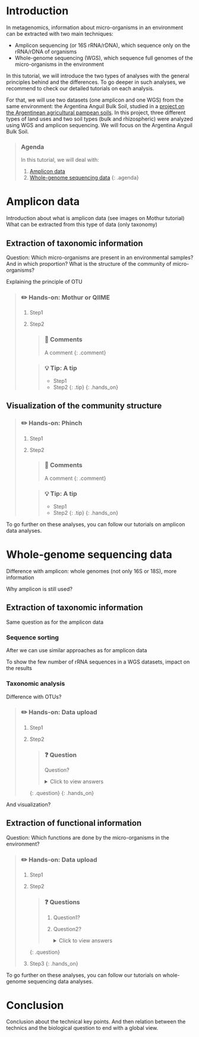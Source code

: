 # Introduction

In metagenomics, information about micro-organisms in an environment can be extracted with two main techniques:

- Amplicon sequencing (or 16S rRNA/rDNA), which sequence only on the rRNA/rDNA of organisms
- Whole-genome sequencing (WGS), which sequence full genomes of the micro-organisms in the environment

In this tutorial, we will introduce the two types of analyses with the general principles behind and the differences. To go deeper in such analyses, we recommend to check our detailed tutorials on each analysis.

For that, we will use two datasets (one amplicon and one WGS) from the same environment: the Argentina Anguil Bulk Soil, studied in a [project on the Argentinean agricultural pampean soils](https://www.ebi.ac.uk/metagenomics/projects/SRP016633). In this project, three different types of land uses and two soil types (bulk and rhizospheric) were analyzed using WGS and amplicon sequencing. We will focus on the Argentina Anguil Bulk Soil.

> ### Agenda
>
> In this tutorial, we will deal with:
>
> 1. [Amplicon data](#amplicon-data)
> 2. [Whole-genome sequencing data](#whole-genome-sequencing-data)
> {: .agenda}

# Amplicon data

Introduction about what is amplicon data (see images on Mothur tutorial)
What can be extracted from this type of data (only taxonomy)

## Extraction of taxonomic information 

Question: Which micro-organisms are present in an environmental samples? And in which proportion? What is the structure of the community of micro-organisms?

Explaining the principle of OTU

> ### :pencil2: Hands-on: Mothur or QIIME
>
> 1. Step1
> 2. Step2
>
>    > ### :nut_and_bolt: Comments
>    > A comment
>    {: .comment}
>
>    > ### :bulb: Tip: A tip
>    >
>    > * Step1
>    > * Step2
>    {: .tip}
{: .hands_on}

## Visualization of the community structure

> ### :pencil2: Hands-on: Phinch
>
> 1. Step1
> 2. Step2
>
>    > ### :nut_and_bolt: Comments
>    > A comment
>    {: .comment}
>
>    > ### :bulb: Tip: A tip
>    >
>    > * Step1
>    > * Step2
>    {: .tip}
{: .hands_on}

To go further on these analyses, you can follow our tutorials on amplicon data analyses.

# Whole-genome sequencing data

Difference with amplicon: whole genomes (not only 16S or 18S), more information

Why amplicon is still used?

## Extraction of taxonomic information

Same question as for the amplicon data

### Sequence sorting

After we can use similar approaches as for amplicon data

To show the few number of rRNA sequences in a WGS datasets, impact on the results

### Taxonomic analysis

Difference with OTUs?

> ### :pencil2: Hands-on: Data upload
>
> 1. Step1
> 2. Step2
>
>    > ### :question: Question
>    >
>    > Question?
>    >
>    > <details>
>    > <summary>Click to view answers</summary>
>    > Answer to question
>    > </details>
>    {: .question}
{: .hands_on}

And visualization?

## Extraction of functional information 

Question: Which functions are done by the micro-organisms in the environment?

> ### :pencil2: Hands-on: Data upload
>
> 1. Step1
> 2. Step2
>
>    > ### :question: Questions
>    >
>    > 1. Question1?
>    > 2. Question2?
>    >
>    >    <details>
>    >    <summary>Click to view answers</summary>
>    >    <ol type="1">
>    >    <li>Answer for question1</li>
>    >    <li>Answer for question2</li>
>    >    </ol>
>    >    </details>
>    {: .question}
>
> 3. Step3
{: .hands_on}

To go further on these analyses, you can follow our tutorials on whole-genome sequencing data analyses.

# Conclusion

Conclusion about the technical key points. And then relation between the technics and the biological question to end with a global view.
